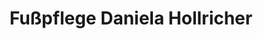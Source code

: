 ---
title: "Fußpflege Daniela Hollricher"
url: /wetzlar/fusspflege-daniela-hollricher/
shop: Kosmetik
---